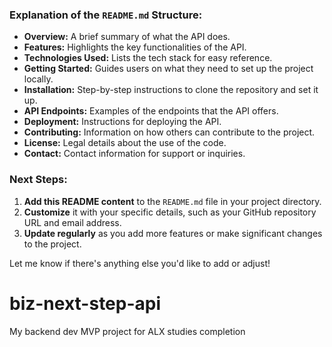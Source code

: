 
### **Explanation of the `README.md` Structure:**

- **Overview:** A brief summary of what the API does.
- **Features:** Highlights the key functionalities of the API.
- **Technologies Used:** Lists the tech stack for easy reference.
- **Getting Started:** Guides users on what they need to set up the project locally.
- **Installation:** Step-by-step instructions to clone the repository and set it up.
- **API Endpoints:** Examples of the endpoints that the API offers.
- **Deployment:** Instructions for deploying the API.
- **Contributing:** Information on how others can contribute to the project.
- **License:** Legal details about the use of the code.
- **Contact:** Contact information for support or inquiries.

### **Next Steps:**

1. **Add this README content** to the `README.md` file in your project directory.
2. **Customize** it with your specific details, such as your GitHub repository URL and email address.
3. **Update regularly** as you add more features or make significant changes to the project.

Let me know if there's anything else you'd like to add or adjust!
# biz-next-step-api
My backend dev MVP project for ALX studies completion 
